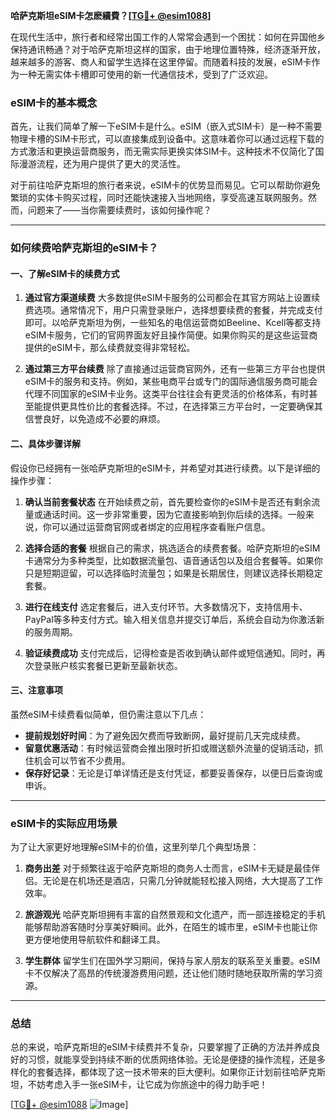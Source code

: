 **哈萨克斯坦eSIM卡怎麽續費？[[TG💪+ @esim1088](https://t.me/s/esim1088)]**

在现代生活中，旅行者和经常出国工作的人常常会遇到一个困扰：如何在异国他乡保持通讯畅通？对于哈萨克斯坦这样的国家，由于地理位置特殊，经济逐渐开放，越来越多的游客、商人和留学生选择在这里停留。而随着科技的发展，eSIM卡作为一种无需实体卡槽即可使用的新一代通信技术，受到了广泛欢迎。

### eSIM卡的基本概念

首先，让我们简单了解一下eSIM卡是什么。eSIM（嵌入式SIM卡）是一种不需要物理卡槽的SIM卡形式，可以直接集成到设备中。这意味着你可以通过远程下载的方式激活和更换运营商服务，而无需实际更换实体SIM卡。这种技术不仅简化了国际漫游流程，还为用户提供了更大的灵活性。

对于前往哈萨克斯坦的旅行者来说，eSIM卡的优势显而易见。它可以帮助你避免繁琐的实体卡购买过程，同时还能快速接入当地网络，享受高速互联网服务。然而，问题来了——当你需要续费时，该如何操作呢？

---

### 如何续费哈萨克斯坦的eSIM卡？

#### 一、了解eSIM卡的续费方式

1. **通过官方渠道续费**
   大多数提供eSIM卡服务的公司都会在其官方网站上设置续费选项。通常情况下，用户只需登录账户，选择想要续费的套餐，并完成支付即可。以哈萨克斯坦为例，一些知名的电信运营商如Beeline、Kcell等都支持eSIM卡服务，它们的官网界面友好且操作简便。如果你购买的是这些运营商提供的eSIM卡，那么续费就变得非常轻松。

2. **通过第三方平台续费**
   除了直接通过运营商官网外，还有一些第三方平台也提供eSIM卡的服务和支持。例如，某些电商平台或专门的国际通信服务商可能会代理不同国家的eSIM卡业务。这类平台往往会有更灵活的价格体系，有时甚至能提供更具性价比的套餐选择。不过，在选择第三方平台时，一定要确保其信誉良好，以免造成不必要的麻烦。

#### 二、具体步骤详解

假设你已经拥有一张哈萨克斯坦的eSIM卡，并希望对其进行续费。以下是详细的操作步骤：

1. **确认当前套餐状态**
   在开始续费之前，首先要检查你的eSIM卡是否还有剩余流量或通话时间。这一步非常重要，因为它直接影响到你后续的选择。一般来说，你可以通过运营商官网或者绑定的应用程序查看账户信息。

2. **选择合适的套餐**
   根据自己的需求，挑选适合的续费套餐。哈萨克斯坦的eSIM卡通常分为多种类型，比如数据流量包、语音通话包以及组合套餐等。如果你只是短期逗留，可以选择临时流量包；如果是长期居住，则建议选择长期稳定套餐。

3. **进行在线支付**
   选定套餐后，进入支付环节。大多数情况下，支持信用卡、PayPal等多种支付方式。输入相关信息并提交订单后，系统会自动为你激活新的服务周期。

4. **验证续费成功**
   支付完成后，记得检查是否收到确认邮件或短信通知。同时，再次登录账户核实套餐已更新至最新状态。

#### 三、注意事项

虽然eSIM卡续费看似简单，但仍需注意以下几点：

- **提前规划好时间**：为了避免因欠费而导致断网，最好提前几天完成续费。
- **留意优惠活动**：有时候运营商会推出限时折扣或赠送额外流量的促销活动，抓住机会可以节省不少费用。
- **保存好记录**：无论是订单详情还是支付凭证，都要妥善保存，以便日后查询或申诉。

---

### eSIM卡的实际应用场景

为了让大家更好地理解eSIM卡的价值，这里列举几个典型场景：

1. **商务出差**
   对于频繁往返于哈萨克斯坦的商务人士而言，eSIM卡无疑是最佳伴侣。无论是在机场还是酒店，只需几分钟就能轻松接入网络，大大提高了工作效率。

2. **旅游观光**
   哈萨克斯坦拥有丰富的自然景观和文化遗产，而一部连接稳定的手机能够帮助游客随时分享美好瞬间。此外，在陌生的城市里，eSIM卡也能让你更方便地使用导航软件和翻译工具。

3. **学生群体**
   留学生们在国外学习期间，保持与家人朋友的联系至关重要。eSIM卡不仅解决了高昂的传统漫游费用问题，还让他们随时随地获取所需的学习资源。

---

### 总结

总的来说，哈萨克斯坦的eSIM卡续费并不复杂，只要掌握了正确的方法并养成良好的习惯，就能享受到持续不断的优质网络体验。无论是便捷的操作流程，还是多样化的套餐选择，都体现了这一技术带来的巨大便利。如果你正计划前往哈萨克斯坦，不妨考虑入手一张eSIM卡，让它成为你旅途中的得力助手吧！

[[TG💪+ @esim1088](https://t.me/s/esim1088) ![Image](https://i.postimg.cc/4NQfJmqS/Snipaste-2025-05-13-00-14-12.png)]